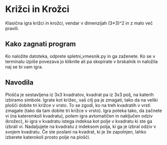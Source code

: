 # Križci in Krožci
Klasična igra križci in krožci, vendar v dimenzijah (3*3)^2 in z malo več pravili.

## Kako zagnati program
Ko naložite datoteka, odprete spletni_vmesnik.py in ga zaženete. Ko se v terminalu izpiše povezava jo kliknite ali pa skopirate v brskalnik in naložila naj se bi vam igra.

## Navodila
Plošča je sestavljena iz 3x3 kvadratov, kvadrat pa iz 3x3 polj, na katerih izbiramo simbole.
Igrate kot križec, vaš cilj pa je zmagati, tako da na veliki plošči dobite tri križce v vrsto. To se zgodi, ko na treh kvadratih v vrsti zmagate (tako da tam dobite tri križce v vrsto).
Igra poteka tako, da začnete vi (na kateremkoli kvadratu), potem igra avtomatičen in naključen odziv (krožec), ki igra v kvadratu istega indeksa kot polje v kvadratu ki ste ga izbrali vi. Nadaljujete na kvadratu z indeksom polja, ki ga je izbral odziv v svojem kvadratu.
Če ste poslani na kvadrat, ki je že zapolnjen, lahko izberete katerokoli prosto polje na plošči.
